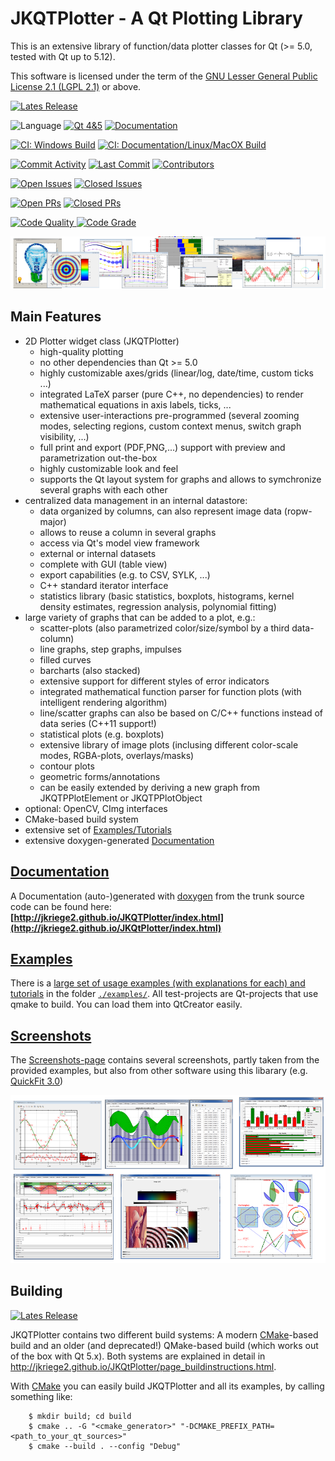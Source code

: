 # JKQTPlotter - A Qt Plotting Library
This is an extensive library of function/data plotter classes for Qt (>= 5.0, tested with Qt up to 5.12).

This software is licensed under the term of the [GNU Lesser General Public License 2.1 
(LGPL 2.1)](./LICENSE) or above. 

[![Lates Release](https://img.shields.io/github/v/release/jkriege2/JKQtPlotter)](https://github.com/jkriege2/JKQtPlotter/releases)

![Language](https://img.shields.io/github/languages/top/jkriege2/JKQtPlotter)
[![Qt 4&5](https://img.shields.io/badge/Qt-4%20%26%205-brightgreen)](https://doc.qt.io/qt-5/)
[![Documentation](https://img.shields.io/badge/documentation-online-blue)](http://jkriege2.github.io/JKQtPlotter/index.html)

[![CI: Windows Build](https://img.shields.io/appveyor/ci/jkriege2/JKQtPlotter/master?label=CI%20Windows%20Build)](https://ci.appveyor.com/project/jkriege2/jkqtplotter/branch/master) 
[![CI: Documentation/Linux/MacOX Build](https://img.shields.io/travis/jkriege2/JKQtPlotter/master?label=CI%3A%20Documentation%2FLinux%2FMacOX%20Build)](https://travis-ci.org/jkriege2/JKQtPlotter)

[![Commit Activity](https://img.shields.io/github/commit-activity/m/jkriege2/JKQtPlotter)](https://github.com/jkriege2/JKQtPlotter/pulse)
[![Last Commit](https://img.shields.io/github/last-commit/jkriege2/JKQtPlotter)](https://github.com/jkriege2/JKQtPlotter/pulse)
[![Contributors](https://img.shields.io/github/contributors/jkriege2/JKQtPlotter)](https://github.com/jkriege2/JKQtPlotter/graphs/contributors)

[![Open Issues](https://img.shields.io/github/issues/jkriege2/JKQtPlotter)](https://github.com/jkriege2/JKQtPlotter/issues)
[![Closed Issues](https://img.shields.io/github/issues-closed/jkriege2/JKQtPlotter)](https://github.com/jkriege2/JKQtPlotter/issues?q=is%3Aissue+is%3Aclosed)

[![Open PRs](https://img.shields.io/github/issues-pr/jkriege2/JKQtPlotter)](https://github.com/jkriege2/JKQtPlotter/pulls)
[![Closed PRs](https://img.shields.io/github/issues-pr-closed/jkriege2/JKQtPlotter)](https://github.com/jkriege2/JKQtPlotter/pulls?q=is%3Apr+is%3Aclosed)

[![Code Quality](https://www.code-inspector.com/project/12216/score/svg) ![Code Grade](https://www.code-inspector.com/project/12216/status/svg)](https://frontend.code-inspector.com/public/project/12216/JKQtPlotter/dashboard)

![EXAMPLES-Page](./screenshots/examplesbanner.png)

## Main Features
- 2D Plotter widget class (JKQTPlotter)
  - high-quality plotting
  - no other dependencies than Qt >= 5.0
  - highly customizable axes/grids (linear/log, date/time, custom ticks ...)
  - integrated LaTeX parser (pure C++, no dependencies) to render mathematical equations in axis labels, ticks, ...
  - extensive user-interactions pre-programmed (several zooming modes, selecting regions, custom context menus, switch graph visibility, ...)
  - full print and export (PDF,PNG,...) support with preview and parametrization out-the-box
  - highly customizable look and feel
  - supports the Qt layout system for graphs and allows to symchronize several graphs with each other
- centralized data management in an internal datastore:
  - data organized by columns, can also represent image data (ropw-major)
  - allows to reuse a column in several graphs
  - access via Qt's model view framework
  - external or internal datasets
  - complete with GUI (table view)
  - export capabilities (e.g. to CSV, SYLK, ...)
  - C++ standard iterator interface
  - statistics library (basic statistics, boxplots, histograms, kernel density estimates, regression analysis, polynomial fitting)
- large variety of graphs that can be added to a plot, e.g.:
  - scatter-plots (also parametrized color/size/symbol by a third data-column)
  - line graphs, step graphs, impulses
  - filled curves
  - barcharts (also stacked)
  - extensive support for different styles of error indicators
  - integrated mathematical function parser for function plots (with intelligent rendering algorithm)
  - line/scatter graphs can also be based on C/C++ functions instead of data series (C++11 support!)
  - statistical plots (e.g. boxplots)
  - extensive library of image plots (inclusing different color-scale modes, RGBA-plots, overlays/masks)
  - contour plots
  - geometric forms/annotations
  - can be easily extended by deriving a new graph from JKQTPPlotElement or JKQTPPlotObject
- optional: OpenCV, CImg interfaces
- CMake-based build system
- extensive set of [Examples/Tutorials](./examples/README.md)
- extensive doxygen-generated [Documentation](http://jkriege2.github.io/JKQtPlotter/index.html)

## [Documentation](http://jkriege2.github.io/JKQtPlotter/index.html)
A Documentation (auto-)generated with [doxygen](http://www.doxygen.nl/) from the trunk source code can be found here: 
**[http://jkriege2.github.io/JKQTPlotter/index.html](http://jkriege2.github.io/JKQtPlotter/index.html)**

## [Examples](./examples/)
There is a [large set of usage examples (with explanations for each) and tutorials](./examples/) in the folder [`./examples/`](./examples).
All test-projects are Qt-projects that use qmake to build. You can load them into QtCreator easily.

## [Screenshots](./screenshots/)
The [Screenshots-page](./screenshots/) contains several screenshots, partly taken from the provided examples, but also from other software using this libarary (e.g. [QuickFit 3.0](https://github.com/jkriege2/QuickFit3))

[![EXAMPLES-Page](./screenshots/screenshotsbanner.png)](./screenshots/README.md)

## Building

[![Lates Release](https://img.shields.io/github/v/release/jkriege2/JKQtPlotter)](https://github.com/jkriege2/JKQtPlotter/releases)

JKQTPlotter contains two different build systems: A modern [CMake](https://cmake.org/)-based build and an older (and deprecated!) QMake-based build (which works out of the box with Qt 5.x). Both systems are explained in detail in http://jkriege2.github.io/JKQtPlotter/page_buildinstructions.html.


With [CMake](https://cmake.org/) you can easily build JKQTPlotter and all its examples, by calling something like:
```
    $ mkdir build; cd build
    $ cmake .. -G "<cmake_generator>" "-DCMAKE_PREFIX_PATH=<path_to_your_qt_sources>"
    $ cmake --build . --config "Debug"
```

